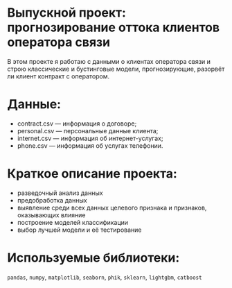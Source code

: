 # Выпускной проект: прогнозирование оттока клиентов оператора связи 
В этом проекте я работаю с данными о клиентах оператора связи и строю классические и бустинговые модели, прогнозирующие, разорвёт ли клиент контракт с оператором.
# Данные:
   - contract.csv — информация о договоре;
   - personal.csv — персональные данные клиента;
   - internet.csv — информация об интернет-услугах;
   - phone.csv — информация об услугах телефонии.
# Краткое описание проекта:
- разведочный анализ данных
- предобработка данных
- выявление среди всех данных целевого признака и признаков, оказывающих влияние
- построение моделей классификации
- выбор лучшей модели и её тестирование
# Используемые библиотеки: 
`pandas`, `numpy`, `matplotlib`, `seaborn`, `phik`, `sklearn`, `lightgbm`, `catboost`

